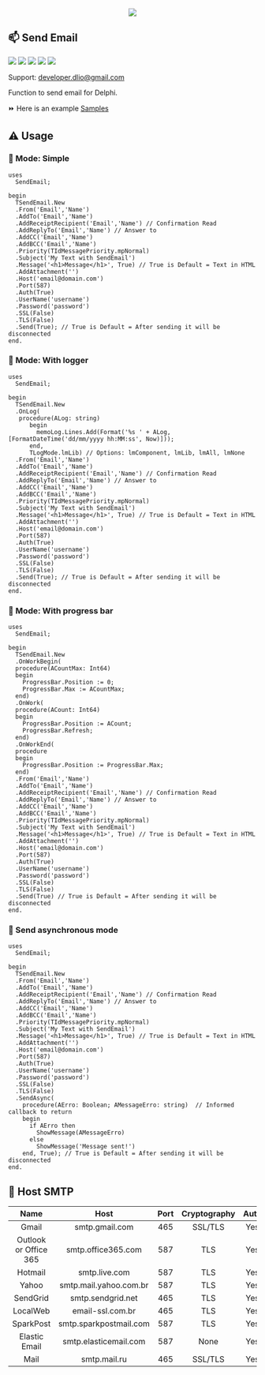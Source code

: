 <p align="center"><br>
  <img src="https://github.com/dliocode/SendEmail/blob/main/SendEmail.jpg"><br>
</p> 

## :mailbox: Send Email

![](https://img.shields.io/github/stars/dliocode/SendEmail.svg) ![](https://img.shields.io/github/forks/dliocode/SendEmail.svg) ![](https://img.shields.io/github/v/tag/dliocode/SendEmail.svg) ![](https://img.shields.io/github/release/dliocode/SendEmail.svg) ![](https://img.shields.io/github/issues/dliocode/SendEmail.svg)

Support: developer.dlio@gmail.com

Function to send email for Delphi.

:fast_forward: Here is an example [Samples](https://github.com/dliocode/SendEmail/tree/main/samples)

## :warning: Usage

### :green_book: Mode: Simple

```delphi
uses
  SendEmail;

begin
  TSendEmail.New
  .From('Email','Name')
  .AddTo('Email','Name')
  .AddReceiptRecipient('Email','Name') // Confirmation Read
  .AddReplyTo('Email','Name') // Answer to
  .AddCC('Email','Name')
  .AddBCC('Email','Name')
  .Priority(TIdMessagePriority.mpNormal)
  .Subject('My Text with SendEmail')
  .Message('<h1>Message</h1>', True) // True is Default = Text in HTML
  .AddAttachment('')
  .Host('email@domain.com')
  .Port(587)
  .Auth(True)
  .UserName('username')
  .Password('password')
  .SSL(False)
  .TLS(False)
  .Send(True); // True is Default = After sending it will be disconnected
end.
```

### :orange_book: Mode: With logger

```delphi
uses
  SendEmail;

begin
  TSendEmail.New
  .OnLog(
   procedure(ALog: string)
      begin
        memoLog.Lines.Add(Format('%s ' + ALog, [FormatDateTime('dd/mm/yyyy hh:MM:ss', Now)]));
      end,
      TLogMode.lmLib) // Options: lmComponent, lmLib, lmAll, lmNone  
  .From('Email','Name')
  .AddTo('Email','Name')
  .AddReceiptRecipient('Email','Name') // Confirmation Read
  .AddReplyTo('Email','Name') // Answer to
  .AddCC('Email','Name')
  .AddBCC('Email','Name')
  .Priority(TIdMessagePriority.mpNormal)
  .Subject('My Text with SendEmail')
  .Message('<h1>Message</h1>', True) // True is Default = Text in HTML
  .AddAttachment('')
  .Host('email@domain.com')
  .Port(587)
  .Auth(True)
  .UserName('username')
  .Password('password')
  .SSL(False)
  .TLS(False)
  .Send(True); // True is Default = After sending it will be disconnected
end. 
```

### :closed_book: Mode: With progress bar

```delphi
uses
  SendEmail;

begin
  TSendEmail.New  
  .OnWorkBegin(
  procedure(ACountMax: Int64)
  begin
	ProgressBar.Position := 0;     
	ProgressBar.Max := ACountMax;
  end)
  .OnWork(
  procedure(ACount: Int64)
  begin
	ProgressBar.Position := ACount;
	ProgressBar.Refresh;
  end)
  .OnWorkEnd(
  procedure
  begin
	ProgressBar.Position := ProgressBar.Max;
  end)    
  .From('Email','Name')
  .AddTo('Email','Name')
  .AddReceiptRecipient('Email','Name') // Confirmation Read
  .AddReplyTo('Email','Name') // Answer to
  .AddCC('Email','Name')
  .AddBCC('Email','Name')
  .Priority(TIdMessagePriority.mpNormal)
  .Subject('My Text with SendEmail')
  .Message('<h1>Message</h1>', True) // True is Default = Text in HTML
  .AddAttachment('')
  .Host('email@domain.com')
  .Port(587)
  .Auth(True)
  .UserName('username')
  .Password('password')
  .SSL(False)
  .TLS(False)
  .Send(True) // True is Default = After sending it will be disconnected
end.
```

### :notebook_with_decorative_cover: Send asynchronous mode

```delphi
uses
  SendEmail;

begin
  TSendEmail.New
  .From('Email','Name')
  .AddTo('Email','Name')
  .AddReceiptRecipient('Email','Name') // Confirmation Read
  .AddReplyTo('Email','Name') // Answer to
  .AddCC('Email','Name')
  .AddBCC('Email','Name')
  .Priority(TIdMessagePriority.mpNormal)
  .Subject('My Text with SendEmail')
  .Message('<h1>Message</h1>', True) // True is Default = Text in HTML
  .AddAttachment('')
  .Host('email@domain.com')
  .Port(587)
  .Auth(True)
  .UserName('username')
  .Password('password')
  .SSL(False)
  .TLS(False)
  .SendAsync( 
    procedure(AErro: Boolean; AMessageErro: string)  // Informed callback to return
    begin
      if AErro then
        ShowMessage(AMessageErro)
      else
        ShowMessage('Message sent!')
    end, True); // True is Default = After sending it will be disconnected
end.
```


## :satellite: Host SMTP

| **Name** | **Host** | **Port** | **Cryptography** | **Auth** |
|  :---: |  :---: |  :---: |  :---: | :---: |
| Gmail  | smtp.gmail.com | 465 | SSL/TLS | Yes |
| Outlook or Office 365  | smtp.office365.com | 587 | TLS | Yes |
| Hotmail | smtp.live.com | 587 | TLS | Yes |
| Yahoo | smtp.mail.yahoo.com.br | 587 | TLS | Yes |
| SendGrid | smtp.sendgrid.net | 465 | TLS | Yes |
| LocalWeb | email-ssl.com.br | 465 | TLS | Yes |
| SparkPost | smtp.sparkpostmail.com | 587 | TLS | Yes |
| Elastic Email | smtp.elasticemail.com | 587 | None | Yes |
| Mail | smtp.mail.ru | 465  | SSL/TLS | Yes |

